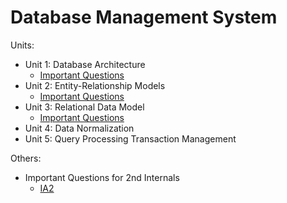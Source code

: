 # Database Management System
Units:
- Unit 1: Database Architecture
    - [Important Questions](solved/unit1/imp.md)
- Unit 2: Entity-Relationship Models
    - [Important Questions](solved/unit2/imp.md)
- Unit 3: Relational Data Model
    - [Important Questions](solved/unit3/imp.md)
- Unit 4: Data Normalization
- Unit 5: Query Processing Transaction Management

Others:
- Important Questions for 2nd Internals
    - [IA2](solved/impIA2.md)